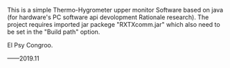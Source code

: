 This is a simple Thermo-Hygrometer upper monitor Software based on java (for hardware's PC software api devolopment Rationale research).
The project requires imported jar packege "RXTXcomm.jar" which also need to be set in the "Build path" option.

El Psy Congroo.

——2019.11
